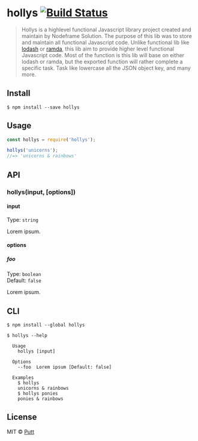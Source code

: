 # hollys [![Build Status](https://travis-ci.org/puttpotsawee/hollys.svg?branch=master)](https://travis-ci.org/puttpotsawee/hollys)

> Hollys is a highlevel functional Javascript library project created and maintain by Nodeframe Solution.
The purpose of this lib was to store and maintain all functional Javascript code.
Unlike functional lib like [lodash](https://lodash.com/) or [ramda](http://ramdajs.com/),
this lib aim to provide higher level functional Javascript code.
Most of the function is this lib will base on either lodash or ramda, but the exported function will rather complete a specific task.
Task like lowercase all the JSON object key, and many more.


## Install

```
$ npm install --save hollys
```


## Usage

```js
const hollys = require('hollys');

hollys('unicorns');
//=> 'unicorns & rainbows'
```


## API

### hollys(input, [options])

#### input

Type: `string`

Lorem ipsum.

#### options

##### foo

Type: `boolean`<br>
Default: `false`

Lorem ipsum.


## CLI

```
$ npm install --global hollys
```

```
$ hollys --help

  Usage
    hollys [input]

  Options
    --foo  Lorem ipsum [Default: false]

  Examples
    $ hollys
    unicorns & rainbows
    $ hollys ponies
    ponies & rainbows
```


## License

MIT © [Putt](http://nf-solution.com)
